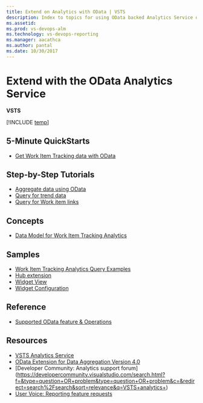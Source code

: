 ```yaml
---
title: Extend on Analytics with OData | VSTS 
description: Index to topics for using OData backed Analytics Service on VSTS  
ms.assetid:  
ms.prod: vs-devops-alm
ms.technology: vs-devops-reporting
ms.manager: aacathca
ms.author: pantal
ms.date: 10/30/2017
---
```


# Extend with the OData Analytics Service

**VSTS**  

[!INCLUDE [temp](../_shared/analytics-preview.md)]  
<!--
## Overview
- [What is the Analytics Service](..\analytics\overview-analytics-service.md) 
-->

## 5-Minute QuickStarts

- [Get Work Item Tracking data with OData](..\analytics\wit-analytics.md)
 
## Step-by-Step Tutorials
- [Aggregate data using OData](..\analytics\aggregated-data-analytics.md)
- [Query for trend data](..\analytics\querying-for-trend-data.md)
- [Query for Work item links](..\analytics\work-item-links.md)

 <!--
Planned:
Explore Metadata
-->
  
## Concepts
- [Data Model for Work Item Tracking Analytics](..\analytics\data-model-analytics-service.md)

<!--
Planned:
Understand Agile process data

## How-to Guides
Query Metadata
Use Agile process data

-->

## Samples
- [Work Item Tracking Analytics Query Examples](..\analytics\analytics-recipes.md)
- [Hub extension](..\analytics\building-extension-against-analytics-service.md)
- [Widget View](..\analytics\widget-extensions-against-analytics-service.md)
- [Widget Configuration](..\analytics\widget-extension-against-analytics-service-configuration.md)

<!--
Planned:
Build a widget that uses the Analytics Service
-->

## Reference
- [Supported OData feature & Operations](..\analytics\wit-analytics.md)    
   
## Resources
- [VSTS Analytics Service](../analytics/index.md)
- [OData Extension for Data Aggregation Version 4.0](http://docs.oasis-open.org/odata/odata-data-aggregation-ext/v4.0/cs01/odata-data-aggregation-ext-v4.0-cs01.html)
- [Developer Community: Analytics support forum] (https://developercommunity.visualstudio.com/search.html?f=&type=question+OR+problem&type=question+OR+problem&c=&redirect=search%2Fsearch&sort=relevance&q=VSTS+analytics+)
- [User Voice: Reporting feature requests](https://visualstudio.uservoice.com/forums/330519-visual-studio-team-services/category/145257-dashboards-and-reporting)
